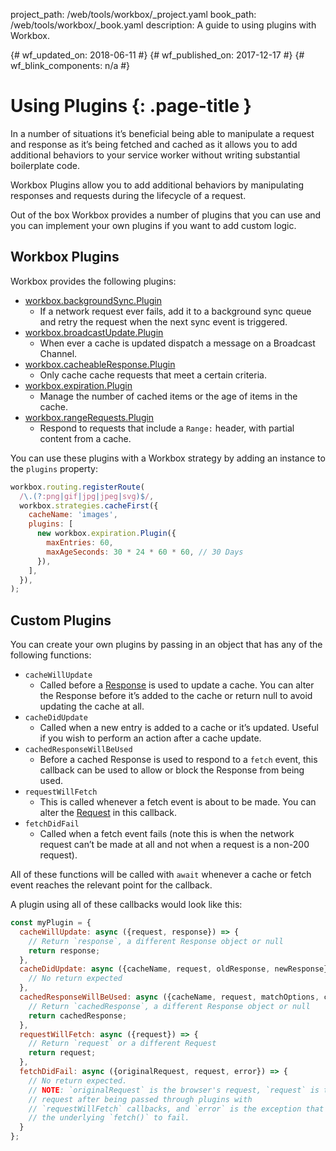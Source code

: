 project_path: /web/tools/workbox/_project.yaml
book_path: /web/tools/workbox/_book.yaml
description: A guide to using plugins with Workbox.

{# wf_updated_on: 2018-06-11 #}
{# wf_published_on: 2017-12-17 #}
{# wf_blink_components: n/a #}

# Using Plugins {: .page-title }

In a number of situations it’s beneficial being able to manipulate a request
and response as it’s being fetched and cached as it allows you to add
additional behaviors to your service worker without writing substantial
boilerplate code.

Workbox Plugins allow you to add additional behaviors by manipulating
responses and requests during the lifecycle of a request.

Out of the box Workbox provides a number of plugins that you can use and
you can implement your own plugins if you want to add custom logic.

## Workbox Plugins

Workbox provides the following plugins:

* [workbox.backgroundSync.Plugin](../reference-docs/latest/workbox.backgroundSync.Plugin)
  * If a network request ever fails, add it to a background sync queue
  and retry the request when the next sync event is triggered.
* [workbox.broadcastUpdate.Plugin](../reference-docs/latest/workbox.broadcastUpdate.Plugin)
  * When ever a cache is updated dispatch a message on a Broadcast Channel.
* [workbox.cacheableResponse.Plugin](../reference-docs/latest/workbox.cacheableResponse.Plugin)
  * Only cache cache requests that meet a certain criteria.
* [workbox.expiration.Plugin](../reference-docs/latest/workbox.expiration.Plugin)
  * Manage the number of cached items or the age of items in the cache.
* [workbox.rangeRequests.Plugin](../reference-docs/latest/workbox.rangeRequests.Plugin)
  * Respond to requests that include a `Range:` header, with partial content
  from a cache.

You can use these plugins with a Workbox strategy by adding an instance to
the `plugins` property:

```javascript
workbox.routing.registerRoute(
  /\.(?:png|gif|jpg|jpeg|svg)$/,
  workbox.strategies.cacheFirst({
    cacheName: 'images',
    plugins: [
      new workbox.expiration.Plugin({
        maxEntries: 60,
        maxAgeSeconds: 30 * 24 * 60 * 60, // 30 Days
      }),
    ],
  }),
);
```

## Custom Plugins

You can create your own plugins by passing in an object that has any of the
following functions:

* `cacheWillUpdate`
  * Called before a
  [Response](https://developer.mozilla.org/en-US/docs/Web/API/Response) is
  used to update a cache. You can alter the Response before it’s added to the
  cache or return null to avoid updating the cache at all.
* `cacheDidUpdate`
  * Called when a new entry is added to a cache or it’s updated. Useful
  if you wish to perform an action after a cache update.
* `cachedResponseWillBeUsed`
  * Before a cached Response is used to respond to a `fetch` event, this
  callback can be used to allow or block the Response from being used.
* `requestWillFetch`
  * This is called whenever a fetch event is about to be made. You can alter
  the [Request](https://developer.mozilla.org/en-US/docs/Web/API/Request)
  in this callback.
* `fetchDidFail`
  * Called when a fetch event fails (note this is when the network request
  can’t be made at all and not when a request is a non-200 request).

All of these functions will be called with `await` whenever a cache or fetch
event reaches the relevant point for the callback.

A plugin using all of these callbacks would look like this:

```javascript
const myPlugin = {
  cacheWillUpdate: async ({request, response}) => {
    // Return `response`, a different Response object or null
    return response;
  },
  cacheDidUpdate: async ({cacheName, request, oldResponse, newResponse}) => {
    // No return expected
  },
  cachedResponseWillBeUsed: async ({cacheName, request, matchOptions, cachedResponse}) => {
    // Return `cachedResponse`, a different Response object or null
    return cachedResponse;
  },
  requestWillFetch: async ({request}) => {
    // Return `request` or a different Request
    return request;
  },
  fetchDidFail: async ({originalRequest, request, error}) => {
    // No return expected.
    // NOTE: `originalRequest` is the browser's request, `request` is the
    // request after being passed through plugins with
    // `requestWillFetch` callbacks, and `error` is the exception that caused
    // the underlying `fetch()` to fail.
  }
};
```
